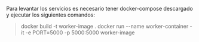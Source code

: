 Para levantar los servicios es necesario tener docker-compose descargado y ejecutar los siguientes comandos:

> docker build -t worker-image  .
> docker run --name worker-container -it -e PORT=5000 -p 5000:5000 worker-image